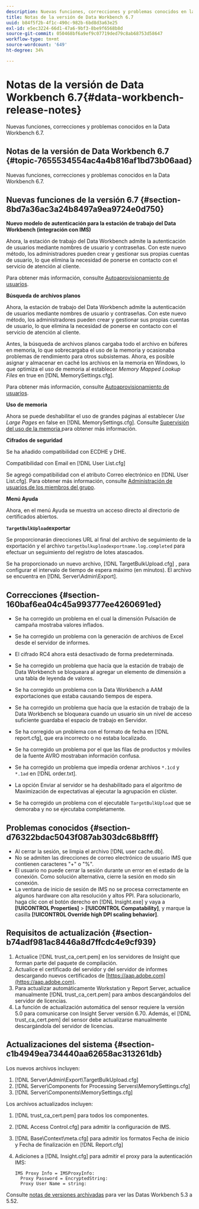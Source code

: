 ```yaml
---
description: Nuevas funciones, correcciones y problemas conocidos en la Data Workbench 6.7.
title: Notas de la versión de Data Workbench 6.7
uuid: b84f5f2b-4f1c-490c-982b-6bd8d3a63e25
exl-id: e5ec3224-66d1-47a6-9bf3-8be9f6568b8d
source-git-commit: 050468bf6a9ef9c07719ded79c8ab68753d58647
workflow-type: tm+mt
source-wordcount: '649'
ht-degree: 34%

---
```


# Notas de la versión de Data Workbench 6.7{#data-workbench-release-notes}

Nuevas funciones, correcciones y problemas conocidos en la Data Workbench 6.7.

## Notas de la versión de Data Workbench 6.7 {#topic-7655534554ac4a4b816af1bd73b06aad}

Nuevas funciones, correcciones y problemas conocidos en la Data Workbench 6.7.

## Nuevas funciones de la versión 6.7 {#section-8bd7a36ac3a24b8497a9ea9724e0d750}

**Nuevo modelo de autenticación para la estación de trabajo del Data Workbench (integración con IMS)**

Ahora, la estación de trabajo del Data Workbench admite la autenticación de usuarios mediante nombres de usuario y contraseñas. Con este nuevo método, los administradores pueden crear y gestionar sus propias cuentas de usuario, lo que elimina la necesidad de ponerse en contacto con el servicio de atención al cliente.

Para obtener más información, consulte [ Autoaprovisionamiento de usuarios](https://experienceleague.adobe.com/docs/data-workbench/using/client/c-self-provisioning-users.html).

**Búsqueda de archivos planos**

Ahora, la estación de trabajo del Data Workbench admite la autenticación de usuarios mediante nombres de usuario y contraseñas. Con este nuevo método, los administradores pueden crear y gestionar sus propias cuentas de usuario, lo que elimina la necesidad de ponerse en contacto con el servicio de atención al cliente.

Antes, la búsqueda de archivos planos cargaba todo el archivo en búferes en memoria, lo que sobrecargaba el uso de la memoria y ocasionaba problemas de rendimiento para otros subsistemas. Ahora, es posible asignar y almacenar en caché los archivos en la memoria en Windows, lo que optimiza el uso de memoria al establecer *Memory Mapped Lookup Files* en  true  en [!DNL MemorySettings.cfg].

Para obtener más información, consulte [ Autoaprovisionamiento de usuarios](https://experienceleague.adobe.com/docs/data-workbench/using/client/c-self-provisioning-users.html).

**Uso de memoria**

Ahora se puede deshabilitar el uso de grandes páginas al establecer *Use Large Pages* en false en [!DNL MemorySettings.cfg]. Consulte [ Supervisión del uso de la memoria ](https://experienceleague.adobe.com/docs/data-workbench/using/server-admin-install/admin-dwb-server/t-mntr-mry-usg.html) para obtener más información.

**Cifrados de seguridad**

Se ha añadido compatibilidad con ECDHE y DHE.

Compatibilidad con Email en [!DNL User List.cfg]

Se agregó compatibilidad con el atributo Correo electrónico en [!DNL User List.cfg]. Para obtener más información, consulte [Administración de usuarios de los miembros del grupo](https://experienceleague.adobe.com/docs/data-workbench/using/server-admin-install/admin-dwb-server/access-control/dwb-self-admin-member-access.html?lang=en).

**Menú Ayuda**

Ahora, en el menú Ayuda se muestra un acceso directo al directorio de certificados abiertos.

**`TargetBulkUpload`exportar**

Se proporcionarán direcciones URL al final del archivo de seguimiento de la exportación y el archivo `targetbulkuploadexportname.log.completed`  para efectuar un seguimiento del registro de lotes atascados.

Se ha proporcionado un nuevo archivo, [!DNL TargetBulkUpload.cfg] , para configurar el intervalo de tiempo de espera máximo (en minutos). El archivo se encuentra en [!DNL Server\Admin\Export\].

## Correcciones {#section-160baf6ea04c45a993777ee4260691ed}

* Se ha corregido un problema en el cual la dimensión Pulsación de campaña mostraba valores inflados.
* Se ha corregido un problema con la generación de archivos de Excel desde el servidor de informes.
* El cifrado RC4 ahora está desactivado de forma predeterminada.
* Se ha corregido un problema que hacía que la estación de trabajo de Data Workbench se bloqueara al agregar un elemento de dimensión a una tabla de leyenda de valores.
* Se ha corregido un problema con la Data Workbench a AAM exportaciones que estaba causando tiempos de espera.
* Se ha corregido un problema que hacía que la estación de trabajo de la Data Workbench se bloqueara cuando un usuario sin un nivel de acceso suficiente guardaba el espacio de trabajo en Servidor.
* Se ha corregido un problema con el formato de fecha en [!DNL report.cfg], que era incorrecto o no estaba localizado.
* Se ha corregido un problema por el que las filas de productos y móviles de la fuente AVRO mostraban información confusa.
* Se ha corregido un problema que impedía ordenar archivos `*.1cd` y `*.1ad` en [!DNL order.txt].

* La opción Enviar al servidor se ha deshabilitado para el algoritmo de Maximización de expectativas al ejecutar la agrupación en clúster.
* Se ha corregido un problema con el ejecutable `TargetBulkUpload` que se demoraba y no se ejecutaba completamente.

## Problemas conocidos {#section-d76322bdac5043f087ab303dc68b8fff}

* Al cerrar la sesión, se limpia el archivo [!DNL user cache.db].
* No se admiten las direcciones de correo electrónico de usuario IMS que contienen caracteres &quot;+&quot; o &quot;%&quot;.
* El usuario no puede cerrar la sesión durante un error en el estado de la conexión. Como solución alternativa, cierre la sesión en modo sin conexión.
* La ventana de inicio de sesión de IMS no se procesa correctamente en algunos hardware con alta resolución y altos PPI. Para solucionarlo, haga clic con el botón derecho en [!DNL Insight.exe] y vaya a **[!UICONTROL Properties]** > **[!UICONTROL Compatability]**, y marque la casilla **[!UICONTROL Override high DPI scaling behavior]**.

## Requisitos de actualización  {#section-b74adf981ac8446a8d7ffcdc4e9cf939}

1. Actualice [!DNL trust_ca_cert.pem] en los servidores de Insight que forman parte del paquete de compilación.
1. Actualice el certificado del servidor y del servidor de informes descargando nuevos certificados de [https://aap.adobe.com](https://aap.adobe.com).
1. Para actualizar automáticamente Workstation y Report Server, actualice manualmente [!DNL trust_ca_cert.pem] para ambos descargándolos del servidor de licencias.
1. La función de actualización automática del sensor requiere la versión 5.0 para comunicarse con Insight Server versión 6.70. Además, el [!DNL trust_ca_cert.pem] del sensor debe actualizarse manualmente descargándola del servidor de licencias.

## Actualizaciones del sistema {#section-c1b4949ea734440aa62658ac313261db}

Los nuevos archivos incluyen:

1. [!DNL Server\Admin\Export\TargetBulkUpload.cfg]
1. [!DNL Server\Components for Processing Servers\MemorySettings.cfg]
1. [!DNL Server\Components\MemorySettings.cfg]

Los archivos actualizados incluyen:

1. [!DNL trust_ca_cert.pem] para todos los componentes.
1. [!DNL Access Control.cfg] para admitir la configuración de IMS.
1. [!DNL Base\Context\meta.cfg] para admitir los formatos Fecha de inicio y Fecha de finalización en  [!DNL Report.cfg]

1. Adiciones a [!DNL Insight.cfg] para admitir el proxy para la autenticación IMS:

   ```
   IMS Proxy Info = IMSProxyInfo: 
     Proxy Password = EncryptedString:
     Proxy User Name = string:
   ```

Consulte [notas de versiones archivadas](https://experienceleague.adobe.com/docs/data-workbench/using/release-notes/release-notes.html) para ver las Datas Workbench 5.3 a 5.52.

